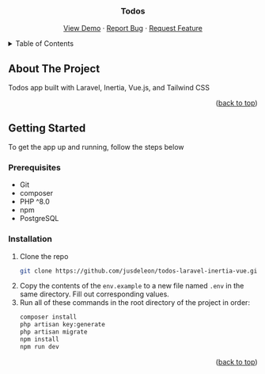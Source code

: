 <div id="top"></div>

<div align="center">
    <h3 align="center">Todos</h3>
    <p align="center">
    <a href="https://github.com/jusdeleon/todos-laravel-inertia-vue">View Demo</a>
    ·
    <a href="https://github.com/jusdeleon/todos-laravel-inertia-vue/issues">Report Bug</a>
    ·
    <a href="https://github.com/jusdeleon/todos-laravel-inertia-vue/issues">Request Feature</a>
  </p>
</div>

<!-- TABLE OF CONTENTS -->
<details>
  <summary>Table of Contents</summary>
  <ol>
    <li>
      <a href="#about-the-project">About The Project</a>
    </li>
    <li>
      <a href="#getting-started">Getting Started</a>
      <ul>
        <li><a href="#prerequisites">Prerequisites</a></li>
        <li><a href="#installation">Installation</a></li>
      </ul>
    </li>
  </ol>
</details>


<!-- ABOUT THE PROJECT -->

## About The Project

Todos app built with Laravel, Inertia, Vue.js, and Tailwind CSS

<p align="right">(<a href="#top">back to top</a>)</p>

<!-- GETTING STARTED -->

## Getting Started

To get the app up and running, follow the steps below


### Prerequisites

* Git
* composer
* PHP ^8.0
* npm
* PostgreSQL

### Installation

1. Clone the repo
   ```sh
   git clone https://github.com/jusdeleon/todos-laravel-inertia-vue.git
   ```
2. Copy the contents of the `env.example` to a new file named `.env` in the same directory. Fill out corresponding values.
3. Run all of these commands in the root directory of the project in order:
   ```sh
   composer install
   php artisan key:generate
   php artisan migrate
   npm install
   npm run dev
   ```
<p align="right">(<a href="#top">back to top</a>)</p>

